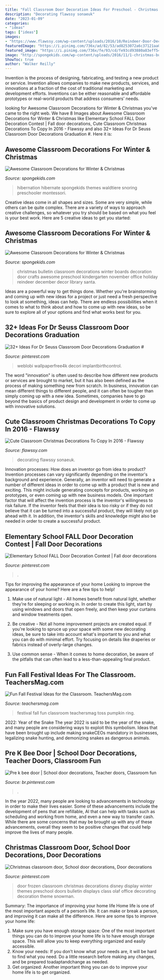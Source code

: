 ```yaml
---
title: "Fall Classroom Door Decoration Ideas For Preschool - Christmas Bulletin Classroom Decorations Winter Boards Decoration Door Crafts Awesome Preschool Kindergarten November Office Holiday Reindeer December Decor Library Santa"
description: "Decorating flawssy sonaeuk"
date: "2023-01-09"
categories:
- "ideas"
tags: ["ideas"]
images:
- "https://www.flawssy.com/wp-content/uploads/2016/10/Reindeer-Door-Decoration-Ideas.jpg"
featuredImage: "https://i.pinimg.com/736x/ad/82/53/ad8253072a6c37121aa0d6dc781792d1.jpg"
featured_image: "https://i.pinimg.com/736x/fe/93/cd/fe93cd93880a83eff54e01c198e9765e--classroom-door-decorations-class-door.jpg"
image: "http://spongekids.com/wp-content/uploads/2016/11/1-christmas-bulletin-board-ideas-thumb.jpg"
ShowToc: true
author: "Walker Reilly"
---
```



Invention is the process of designing, fabricating, and testing a new product or service. Invention allows companies to make new products, services, and innovations at a fraction of the cost of traditional marketing and development efforts. Inventions can be either reasonable and affordable prototypes or real-world products that address consumers’ needs.

	

		
looking for Awesome Classroom Decorations for Winter &amp; Christmas you've came to the right web. We have 8 Images about Awesome Classroom Decorations for Winter &amp; Christmas like Elementary School FALL Door Decoration Contest | Fall door decorations, Cute Classroom Christmas Decorations To Copy In 2016 - Flawssy and also 32+ Ideas For Dr Seuss Classroom Door Decorations Graduation #. Here it is:
		
    
## Awesome Classroom Decorations For Winter &amp; Christmas

<img loading=lazy src="https://spongekids.com/wp-content/uploads/2016/11/christmas-bulletin-board/20-christmas-bulletin-board-ideas.jpg" onerror="this.onerror=null;this.src='https://tse4.mm.bing.net/th?id=OIP.DD_WEXMKLKaHmffS4ZytEwAAAA&amp;pid=15.1';" alt="Awesome Classroom Decorations for Winter &amp; Christmas">

_Source: spongekids.com_

>hibernation hibernate spongekids themes waldtiere snoring preschooler montessori. 

	

Creative ideas come in all shapes and sizes. Some are very simple, while others can be quite complex. There are a variety of ways to approach creative challenges, so whatever you try should be based on what you feel is your best work. Here are 5 creative ideas to get you started: 

    
## Awesome Classroom Decorations For Winter &amp; Christmas

<img loading=lazy src="http://spongekids.com/wp-content/uploads/2016/11/1-christmas-bulletin-board-ideas-thumb.jpg" onerror="this.onerror=null;this.src='https://tse4.mm.bing.net/th?id=OIP.1HnqEbdO0079Kp5W_cLmEQHaHa&amp;pid=15.1';" alt="Awesome Classroom Decorations for Winter &amp; Christmas">

_Source: spongekids.com_

>christmas bulletin classroom decorations winter boards decoration door crafts awesome preschool kindergarten november office holiday reindeer december decor library santa. 

	

Ideas are a powerful way to get things done. Whether you're brainstorming and coming up with new ideas for a project or just need a fresh perspective to look at something, ideas can help. There are endless possibilities when it comes to what to think about and how to come up with new ideas, so be sure to explore all of your options and find what works best for you.

    
## 32+ Ideas For Dr Seuss Classroom Door Decorations Graduation #

<img loading=lazy src="https://i.pinimg.com/736x/71/da/bd/71dabde1297d3ccd28ca1a9088205ec9.jpg" onerror="this.onerror=null;this.src='https://tse1.mm.bing.net/th?id=OIP.qgRx14OkSpDtBfqLioDvvQAAAA&amp;pid=15.1';" alt="32+ Ideas For Dr Seuss Classroom Door Decorations Graduation #">

_Source: pinterest.com_

>weblobi wallpaperfree4k decori implantbirthcontrol. 

	

The word "innovation" is often used to describe how different new products or services are brought to market, but it has also been defined as the process of making something new from scratch. In business, innovation can mean different things to different people, and it can often be tougher than simply coming up with a new idea. Sometimes, companies have to go beyond the basics of product design and development in order to come up with innovative solutions.

    
## Cute Classroom Christmas Decorations To Copy In 2016 - Flawssy

<img loading=lazy src="https://www.flawssy.com/wp-content/uploads/2016/10/Reindeer-Door-Decoration-Ideas.jpg" onerror="this.onerror=null;this.src='https://tse4.mm.bing.net/th?id=OIP.ZlukN6cgTWAgOw7U9r8eCAHaJ4&amp;pid=15.1';" alt="Cute Classroom Christmas Decorations To Copy In 2016 - Flawssy">

_Source: flawssy.com_

>decorating flawssy sonaeuk. 

	

Innovation processes: How does an inventor go from idea to product?
Invention processes can vary significantly depending on the inventor's background and experience. Generally, an inventor will need to generate a number of different ideas in order to come up with a product that is new and exciting. This might include generating concepts for products, working on prototypes, or even coming up with new business models.
One important factor that will affect the invention process is the inventor's willingness to risk failure. If the inventor feels that their idea is too risky or if they do not believe that it can be turned into a successful product, they will likely not go ahead with it. In addition, the inventor's skills and knowledge might also be needed in order to create a successful product.

    
## Elementary School FALL Door Decoration Contest | Fall Door Decorations

<img loading=lazy src="https://i.pinimg.com/736x/ad/82/53/ad8253072a6c37121aa0d6dc781792d1.jpg" onerror="this.onerror=null;this.src='https://tse2.mm.bing.net/th?id=OIP.7_VkdiHHzmUjE7forvIZMAHaJ3&amp;pid=15.1';" alt="Elementary School FALL Door Decoration Contest | Fall door decorations">

_Source: pinterest.com_

>. 

	

Tips for improving the appearance of your home
Looking to improve the appearance of your home? Here are a few tips to help!
1. Make use of natural light - All homes benefit from natural light, whether they're for sleeping or working in. In order to create this light, start by using windows and doors that open freely, and then keep your curtains and window treatments open.

2. Be creative - Not all home improvement projects are created equal. If you're looking to spruce up your space with some new decorating ideas, be sure to take into account what's important to you and what you can do with minimal effort. Try focusing on details like draperies or fabrics instead of overly-large changes.

3. Use common sense - When it comes to home decoration, be aware of the pitfalls that can often lead to a less-than-appealing final product.

    
## Fun Fall Festival Ideas For The Classroom. TeachersMag.com

<img loading=lazy src="http://teachersmag.com/upload/blogs/202011/school-128-1604799856.jpg" onerror="this.onerror=null;this.src='https://tse2.mm.bing.net/th?id=OIP.pNJKSk7xPp3GJ-uQ5vP4DwHaJ4&amp;pid=15.1';" alt="Fun Fall Festival Ideas for the Classroom. TeachersMag.com">

_Source: teachersmag.com_

>festival fall fun classroom teachersmag toss pumpkin ring. 

	

2022: Year of the Snake
The year 2022 is said to be the year of the snake, and many people are considering ways to exploit this symbolism. Ideas that have been brought up include making snakeCEOs mandatory in businesses, legalizing snake hunting, and demonizing snakes as dangerous animals.

    
## Pre K Bee Door | School Door Decorations, Teacher Doors, Classroom Fun

<img loading=lazy src="https://i.pinimg.com/736x/5d/5d/0f/5d5d0f789d971a95b4cadc669148d3f8--rosh-hashanah-classroom-fun.jpg" onerror="this.onerror=null;this.src='https://tse2.mm.bing.net/th?id=OIP.gCOexMcyynKGm_MX-N1P9AHaJ6&amp;pid=15.1';" alt="Pre k bee door | School door decorations, Teacher doors, Classroom fun">

_Source: br.pinterest.com_

>. 

	

In the year 2022, many people are looking to advancements in technology in order to make their lives easier. Some of these advancements include the development of pens that are refillable, AI that can help with tasks such as scheduling and working from home, and even a new way to transfer cash. While there are some concerns that may be brought up with any of these advancements, overall they seem to be positive changes that could help improve the lives of many people.

    
## Christmas Classroom Door, School Door Decorations, Door Decorations

<img loading=lazy src="https://i.pinimg.com/736x/fe/93/cd/fe93cd93880a83eff54e01c198e9765e--classroom-door-decorations-class-door.jpg" onerror="this.onerror=null;this.src='https://tse3.mm.bing.net/th?id=OIP.gi8H_1dYVN9TAaGaXBa_EgHaJ4&amp;pid=15.1';" alt="Christmas classroom door, School door decorations, Door decorations">

_Source: pinterest.com_

>door frozen classroom christmas decorations disney display winter themes preschool doors bulletin displays class olaf office decorating decoration theme snowman. 

	

Summary: The importance of improving your home life
Home life is one of the most important aspects of a person’s life. It can make or break a person, and improving it can make all the difference. Here are some tips to improve your home life: 
1. Make sure you have enough storage space: One of the most important things you can do to improve your home life is to have enough storage space. This will allow you to keep everything organized and easily accessible. 
2. Know your needs: If you don’t know what your needs are, it will be hard to find what you need. Do a little research before making any changes, and be prepared toadaptandchange as needed. 
3. Get organized: Another important thing you can do to improve your home life is to get organized.

